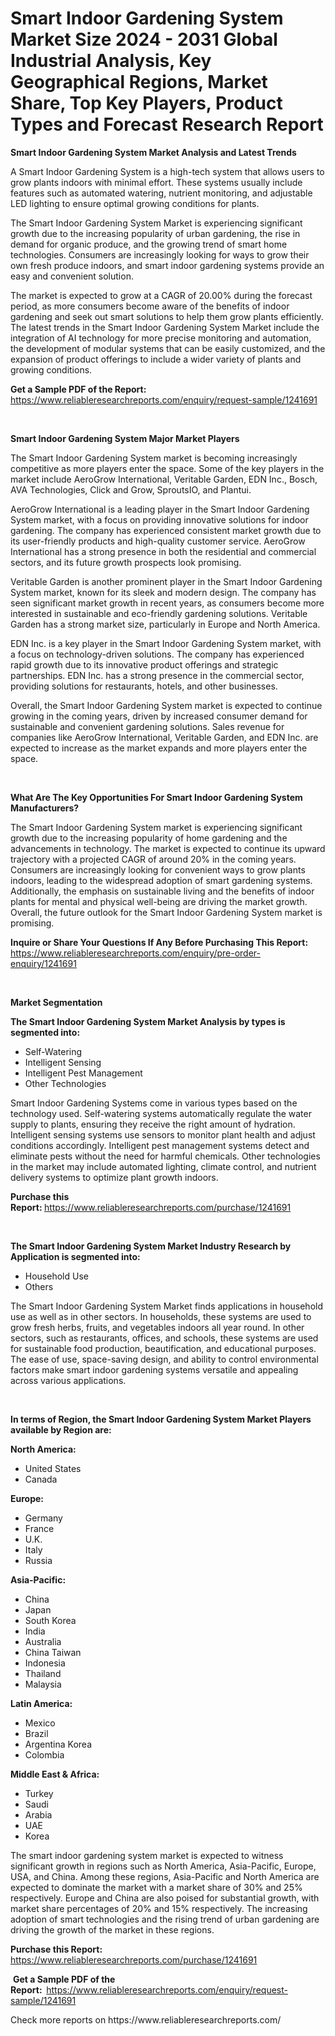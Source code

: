 <p><h1>Smart Indoor Gardening System Market Size 2024 - 2031 Global Industrial Analysis, Key Geographical Regions, Market Share, Top Key Players, Product Types and Forecast Research Report</h1></p><p><strong>Smart Indoor Gardening System Market Analysis and Latest Trends</strong></p>
<p><p>A Smart Indoor Gardening System is a high-tech system that allows users to grow plants indoors with minimal effort. These systems usually include features such as automated watering, nutrient monitoring, and adjustable LED lighting to ensure optimal growing conditions for plants.</p><p>The Smart Indoor Gardening System Market is experiencing significant growth due to the increasing popularity of urban gardening, the rise in demand for organic produce, and the growing trend of smart home technologies. Consumers are increasingly looking for ways to grow their own fresh produce indoors, and smart indoor gardening systems provide an easy and convenient solution.</p><p>The market is expected to grow at a CAGR of 20.00% during the forecast period, as more consumers become aware of the benefits of indoor gardening and seek out smart solutions to help them grow plants efficiently. The latest trends in the Smart Indoor Gardening System Market include the integration of AI technology for more precise monitoring and automation, the development of modular systems that can be easily customized, and the expansion of product offerings to include a wider variety of plants and growing conditions.</p></p>
<p><strong>Get a Sample PDF of the Report:&nbsp;</strong> <a href="https://www.reliableresearchreports.com/enquiry/request-sample/1241691">https://www.reliableresearchreports.com/enquiry/request-sample/1241691</a></p>
<p>&nbsp;</p>
<p><strong>Smart Indoor Gardening System Major Market Players</strong></p>
<p><p>The Smart Indoor Gardening System market is becoming increasingly competitive as more players enter the space. Some of the key players in the market include AeroGrow International, Veritable Garden, EDN Inc., Bosch, AVA Technologies, Click and Grow, SproutsIO, and Plantui.</p><p>AeroGrow International is a leading player in the Smart Indoor Gardening System market, with a focus on providing innovative solutions for indoor gardening. The company has experienced consistent market growth due to its user-friendly products and high-quality customer service. AeroGrow International has a strong presence in both the residential and commercial sectors, and its future growth prospects look promising.</p><p>Veritable Garden is another prominent player in the Smart Indoor Gardening System market, known for its sleek and modern design. The company has seen significant market growth in recent years, as consumers become more interested in sustainable and eco-friendly gardening solutions. Veritable Garden has a strong market size, particularly in Europe and North America.</p><p>EDN Inc. is a key player in the Smart Indoor Gardening System market, with a focus on technology-driven solutions. The company has experienced rapid growth due to its innovative product offerings and strategic partnerships. EDN Inc. has a strong presence in the commercial sector, providing solutions for restaurants, hotels, and other businesses.</p><p>Overall, the Smart Indoor Gardening System market is expected to continue growing in the coming years, driven by increased consumer demand for sustainable and convenient gardening solutions. Sales revenue for companies like AeroGrow International, Veritable Garden, and EDN Inc. are expected to increase as the market expands and more players enter the space.</p></p>
<p>&nbsp;</p>
<p><strong>What Are The Key Opportunities For Smart Indoor Gardening System Manufacturers?</strong></p>
<p><p>The Smart Indoor Gardening System market is experiencing significant growth due to the increasing popularity of home gardening and the advancements in technology. The market is expected to continue its upward trajectory with a projected CAGR of around 20% in the coming years. Consumers are increasingly looking for convenient ways to grow plants indoors, leading to the widespread adoption of smart gardening systems. Additionally, the emphasis on sustainable living and the benefits of indoor plants for mental and physical well-being are driving the market growth. Overall, the future outlook for the Smart Indoor Gardening System market is promising.</p></p>
<p><strong>Inquire or Share Your Questions If Any Before Purchasing This Report:</strong> <a href="https://www.reliableresearchreports.com/enquiry/pre-order-enquiry/1241691">https://www.reliableresearchreports.com/enquiry/pre-order-enquiry/1241691</a></p>
<p>&nbsp;</p>
<p><strong>Market Segmentation</strong></p>
<p><strong>The Smart Indoor Gardening System Market Analysis by types is segmented into:</strong></p>
<p><ul><li>Self-Watering</li><li>Intelligent Sensing</li><li>Intelligent Pest Management</li><li>Other Technologies</li></ul></p>
<p><p>Smart Indoor Gardening Systems come in various types based on the technology used. Self-watering systems automatically regulate the water supply to plants, ensuring they receive the right amount of hydration. Intelligent sensing systems use sensors to monitor plant health and adjust conditions accordingly. Intelligent pest management systems detect and eliminate pests without the need for harmful chemicals. Other technologies in the market may include automated lighting, climate control, and nutrient delivery systems to optimize plant growth indoors.</p></p>
<p><strong>Purchase this Report:&nbsp;</strong><a href="https://www.reliableresearchreports.com/purchase/1241691">https://www.reliableresearchreports.com/purchase/1241691</a></p>
<p>&nbsp;</p>
<p><strong>The Smart Indoor Gardening System Market Industry Research by Application is segmented into:</strong></p>
<p><ul><li>Household Use</li><li>Others</li></ul></p>
<p><p>The Smart Indoor Gardening System Market finds applications in household use as well as in other sectors. In households, these systems are used to grow fresh herbs, fruits, and vegetables indoors all year round. In other sectors, such as restaurants, offices, and schools, these systems are used for sustainable food production, beautification, and educational purposes. The ease of use, space-saving design, and ability to control environmental factors make smart indoor gardening systems versatile and appealing across various applications.</p></p>
<p>&nbsp;</p>
<p><strong>In terms of Region, the Smart Indoor Gardening System Market Players available by Region are:</strong></p>
<p>
    <p> <strong> North America: </strong>
        <ul>
            <li>United States</li>
            <li>Canada</li>
        </ul>
        </p> 
    <p> <strong> Europe: </strong>
        <ul>
            <li>Germany</li>
            <li>France</li>
            <li>U.K.</li>
            <li>Italy</li>
            <li>Russia</li>
        </ul>
        </p> 
    <p> <strong> Asia-Pacific: </strong>
        <ul>
            <li>China</li>
            <li>Japan</li>
            <li>South Korea</li>
            <li>India</li>
            <li>Australia</li>
            <li>China Taiwan</li>
            <li>Indonesia</li>
            <li>Thailand</li>
            <li>Malaysia</li>
        </ul>
        </p> 
    <p> <strong> Latin America: </strong>
        <ul>
            <li>Mexico</li>
            <li>Brazil</li>
            <li>Argentina Korea</li>
            <li>Colombia</li>
        </ul>
        </p> 
    <p> <strong> Middle East & Africa: </strong>
        <ul>
            <li>Turkey</li>
            <li>Saudi</li>
            <li>Arabia</li>
            <li>UAE</li>
            <li>Korea</li>
        </ul>
    </p>
    </p>
<p><p>The smart indoor gardening system market is expected to witness significant growth in regions such as North America, Asia-Pacific, Europe, USA, and China. Among these regions, Asia-Pacific and North America are expected to dominate the market with a market share of 30% and 25% respectively. Europe and China are also poised for substantial growth, with market share percentages of 20% and 15% respectively. The increasing adoption of smart technologies and the rising trend of urban gardening are driving the growth of the market in these regions.</p></p>
<p><strong>Purchase this Report: </strong><a href="https://www.reliableresearchreports.com/purchase/1241691">https://www.reliableresearchreports.com/purchase/1241691</a></p>
<p>&nbsp;<strong>Get a Sample PDF of the Report:&nbsp;&nbsp;</strong><a href="https://www.reliableresearchreports.com/enquiry/request-sample/1241691">https://www.reliableresearchreports.com/enquiry/request-sample/1241691</a></p>
<p><strong></strong></p>
<p>Check more reports on https://www.reliableresearchreports.com/</p>